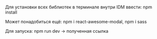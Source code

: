 Для установки всех библиотек в терминале внутри IDM ввести: 
npm install


Может понадобиться ещё: 
npm i react-awesome-modal,
npm i sass


Для запуска:
npm run dev -> полученная ссылка
